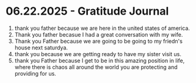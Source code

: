 # 06.22.2025 - Gratitude Journal

1. thank you father because we are here in the united states of america.
2. Thank you father becasue I had a great conversation with my wife.
3. Thank you Father because we are going to be going to my friedn's house next saturdya.
4. thank you because we are getting ready to have my sister visit us.
5. thank you Father because I get to be in this amazing position in life, where there is chaos all around the world
you are protecting and providing for us.
